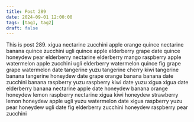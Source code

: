 ```yaml
---
title: Post 289
date: 2024-09-01 12:00:00
tags: [tag1, tag2]
draft: false
---
```

This is post 289.
xigua
nectarine
zucchini
apple
orange
quince
nectarine
banana
quince
zucchini
ugli
quince
apple
elderberry
grape
date
quince
honeydew
pear
elderberry
nectarine
elderberry
mango
raspberry
apple
watermelon
apple
zucchini
ugli
elderberry
watermelon
quince
fig
grape
grape
watermelon
date
tangerine
yuzu
tangerine
cherry
kiwi
tangerine
banana
tangerine
honeydew
date
grape
orange
banana
banana
date
zucchini
banana
raspberry
yuzu
raspberry
kiwi
date
yuzu
xigua
xigua
date
elderberry
banana
nectarine
apple
date
honeydew
banana
orange
honeydew
lemon
raspberry
nectarine
xigua
kiwi
honeydew
strawberry
lemon
honeydew
apple
ugli
yuzu
watermelon
date
xigua
raspberry
yuzu
pear
honeydew
ugli
date
fig
elderberry
zucchini
honeydew
raspberry
pear
zucchini
